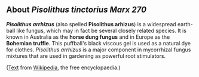 About *Pisolithus tinctorius Marx 270*
--------------------------------------



***Pisolithus arrhizus*** (also spelled **Pisolithus arhizus**) is a
widespread earth-ball like fungus, which may in fact be several closely
related species. It is known in Australia as the **horse dung fungus**
and in Europe as the **Bohemian truffle**. This puffball\'s black
viscous gel is used as a natural dye for clothes. *Pisolithus arrhizus*
is a major component in mycorrhizal fungus mixtures that are used in
gardening as powerful root stimulators.

([Text](http://en.wikipedia.org/wiki/Pisolithus_arrhizus) from
[Wikipedia](http://en.wikipedia.org/), the free encyclopaedia.)
